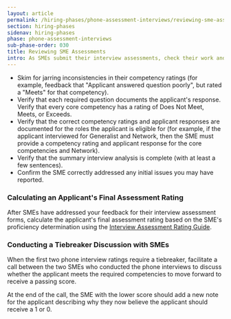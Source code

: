 ```yaml
---
layout: article
permalink: /hiring-phases/phone-assessment-interviews/reviewing-sme-assessments/
section: hiring-phases
sidenav: hiring-phases
phase: phone-assessment-interviews
sub-phase-order: 030
title: Reviewing SME Assessments
intro: As SMEs submit their interview assessments, check their work and email them with any necessary feedback.
---
```


- Skim for jarring inconsistencies in their competency ratings (for example, feedback that "Applicant answered question poorly", but rated a "Meets" for that competency).
- Verify that each required question documents the applicant's response.
Verify that every core competency has a rating of Does Not Meet, Meets, or Exceeds.
- Verify that the correct competency ratings and applicant responses are documented for the roles the applicant is eligible for (for example, if the applicant interviewed for Generalist and Network, then the SME must provide a competency rating and applicant response for the core competencies and Network).
- Verify that the summary interview analysis is complete (with at least a few sentences).
- Confirm the SME correctly addressed any initial issues you may have reported.

### Calculating an Applicant's Final Assessment Rating

After SMEs have addressed your feedback for their interview assessment forms, calculate the applicant's final assessment rating based on the SME's proficiency determination using the <a href="{{site.baseurl}}/toolkit/phone-assessment-interviews/interview-assessment-ratings/">Interview Assessment Rating Guide</a>.

### Conducting a Tiebreaker Discussion with SMEs

When the first two phone interview ratings require a tiebreaker, facilitate a call between the two SMEs who conducted the phone interviews to discuss whether the applicant meets the required competencies to move forward to receive a passing score.

At the end of the call, the SME with the lower score should add a new note for the applicant describing why they now believe the applicant should receive a 1 or 0.
